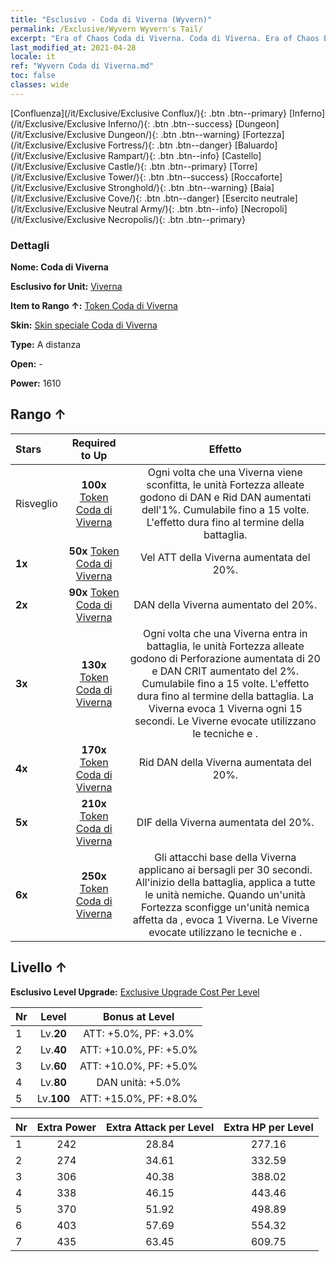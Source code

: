 ```yaml
---
title: "Esclusivo - Coda di Viverna (Wyvern)"
permalink: /Exclusive/Wyvern Wyvern's Tail/
excerpt: "Era of Chaos Coda di Viverna. Coda di Viverna. Era of Chaos Esclusivo Coda di Viverna. Viverna Esclusivo."
last_modified_at: 2021-04-28
locale: it
ref: "Wyvern Coda di Viverna.md"
toc: false
classes: wide
---
```

 [Confluenza](/it/Exclusive/Exclusive Conflux/){: .btn .btn--primary} [Inferno](/it/Exclusive/Exclusive Inferno/){: .btn .btn--success} [Dungeon](/it/Exclusive/Exclusive Dungeon/){: .btn .btn--warning} [Fortezza](/it/Exclusive/Exclusive Fortress/){: .btn .btn--danger} [Baluardo](/it/Exclusive/Exclusive Rampart/){: .btn .btn--info} [Castello](/it/Exclusive/Exclusive Castle/){: .btn .btn--primary} [Torre](/it/Exclusive/Exclusive Tower/){: .btn .btn--success} [Roccaforte](/it/Exclusive/Exclusive Stronghold/){: .btn .btn--warning} [Baia](/it/Exclusive/Exclusive Cove/){: .btn .btn--danger} [Esercito neutrale](/it/Exclusive/Exclusive Neutral Army/){: .btn .btn--info} [Necropoli](/it/Exclusive/Exclusive Necropolis/){: .btn .btn--primary} 

### Dettagli
 **Nome: Coda di Viverna** 

 **Esclusivo for Unit:** [Viverna](/it/units/Wyvern/) 

 **Item to Rango ↑:** [Token Coda di Viverna](/ItemsIT/con_996/)

 **Skin:** [Skin speciale Coda di Viverna](/ItemsIT/con_664/)

 **Type:** A distanza

 **Open:** -

 **Power:** 1610

## Rango ↑

  |     Stars    |  Required to Up | Effetto |
  |:-------------|:---------------:|:---------------:|
  |  Risveglio  | **100x** [Token Coda di Viverna](/ItemsIT/con_996/) | <Anima impestata> Ogni volta che una Viverna viene sconfitta, le unità Fortezza alleate godono di DAN e Rid DAN aumentati dell'1%. Cumulabile fino a 15 volte. L'effetto dura fino al termine della battaglia. |
  | **1x** <i class="fas fa-star"/> | **50x** [Token Coda di Viverna](/ItemsIT/con_996/) | Vel ATT della Viverna aumentata del 20%. |
  | **2x** <i class="fas fa-star"/> | **90x** [Token Coda di Viverna](/ItemsIT/con_996/) | DAN della Viverna aumentato del 20%. |
  | **3x** <i class="fas fa-star"/> | **130x** [Token Coda di Viverna](/ItemsIT/con_996/) | <Cuore impestato> Ogni volta che una Viverna entra in battaglia, le unità Fortezza alleate godono di Perforazione aumentata di 20 e DAN CRIT aumentato del 2%. Cumulabile fino a 15 volte. L'effetto dura fino al termine della battaglia. La Viverna evoca 1 Viverna ogni 15 secondi. Le Viverne evocate utilizzano le tecniche <Anima impestata> e <Cuore impestato>. |
  | **4x** <i class="fas fa-star"/> | **170x** [Token Coda di Viverna](/ItemsIT/con_996/) | Rid DAN della Viverna aumentata del 20%. |
  | **5x** <i class="fas fa-star"/> | **210x** [Token Coda di Viverna](/ItemsIT/con_996/) | DIF della Viverna aumentata del 20%. |
  | **6x** <i class="fas fa-star"/> | **250x** [Token Coda di Viverna](/ItemsIT/con_996/) | <Sangue impestato> Gli attacchi base della Viverna applicano <Sangue tossico> ai bersagli per 30 secondi. All'inizio della battaglia, applica <Sangue tossico> a tutte le unità nemiche. Quando un'unità Fortezza sconfigge un'unità nemica affetta da <Sangue tossico>, evoca 1 Viverna. Le Viverne evocate utilizzano le tecniche <Anima impestata> e <Cuore impestato>. |


## Livello ↑
 **Esclusivo Level Upgrade:** [Exclusive Upgrade Cost Per Level](/Exclusive/ExclusiveUpgradeCostPerLevel/)

  |  Nr  |   Level  | Bonus at Level |
  |:-----|:--------:|:--------------:|
  | 1 | Lv.**20** | ATT: +5.0%, PF: +3.0% |
  | 2 | Lv.**40** | ATT: +10.0%, PF: +5.0% |
  | 3 | Lv.**60** | ATT: +10.0%, PF: +5.0% |
  | 4 | Lv.**80** | DAN unità: +5.0% |
  | 5 | Lv.**100** | ATT: +15.0%, PF: +8.0% |


  |  Nr  |  Extra Power | Extra Attack per Level | Extra HP per Level |
  |:-----|:--------:|:--------:|:--------:|
  | 1 | 242 | 28.84 | 277.16 |
  | 2 | 274 | 34.61 | 332.59 |
  | 3 | 306 | 40.38 | 388.02 |
  | 4 | 338 | 46.15 | 443.46 |
  | 5 | 370 | 51.92 | 498.89 |
  | 6 | 403 | 57.69 | 554.32 |
  | 7 | 435 | 63.45 | 609.75 |


